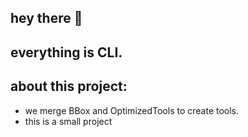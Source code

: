 ## hey there 👋

## everything is CLI.

## about this project:
- we merge BBox and OptimizedTools to create tools.
- this is a small project
